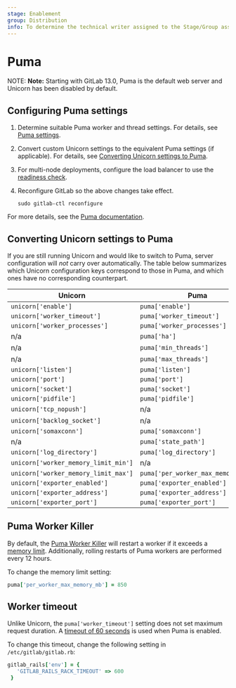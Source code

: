 ```yaml
---
stage: Enablement
group: Distribution
info: To determine the technical writer assigned to the Stage/Group associated with this page, see https://about.gitlab.com/handbook/engineering/ux/technical-writing/#designated-technical-writers
---
```


# Puma

NOTE: **Note:**
Starting with GitLab 13.0, Puma is the default web server and Unicorn has been
disabled by default.

## Configuring Puma settings

1. Determine suitable Puma worker and thread settings. For details, see [Puma settings](https://docs.gitlab.com/ee/install/requirements.html#puma-settings).
1. Convert custom Unicorn settings to the equivalent Puma settings (if applicable). For details, see [Converting Unicorn settings to Puma](#converting-unicorn-settings-to-puma).
1. For multi-node deployments, configure the load balancer to use the [readiness check](https://docs.gitlab.com/ee/administration/high_availability/load_balancer.html#readiness-check).
1. Reconfigure GitLab so the above changes take effect.

   ```shell
   sudo gitlab-ctl reconfigure
   ```

For more details, see the [Puma documentation](https://github.com/puma/puma#configuration).

## Converting Unicorn settings to Puma

If you are still running Unicorn and would like to switch to Puma, server configuration
will _not_ carry over automatically. The table below summarizes which Unicorn configuration keys
correspond to those in Puma, and which ones have no corresponding counterpart.

| Unicorn                              | Puma                               |
| ------------------------------------ | ---------------------------------- |
| `unicorn['enable']`                  | `puma['enable']`                   |
| `unicorn['worker_timeout']`          | `puma['worker_timeout']`           |
| `unicorn['worker_processes']`        | `puma['worker_processes']`         |
| n/a                                  | `puma['ha']`                       |
| n/a                                  | `puma['min_threads']`              |
| n/a                                  | `puma['max_threads']`              |
| `unicorn['listen']`                  | `puma['listen']`                   |
| `unicorn['port']`                    | `puma['port']`                     |
| `unicorn['socket']`                  | `puma['socket']`                   |
| `unicorn['pidfile']`                 | `puma['pidfile']`                  |
| `unicorn['tcp_nopush']`              | n/a                                |
| `unicorn['backlog_socket']`          | n/a                                |
| `unicorn['somaxconn']`               | `puma['somaxconn']`                |
| n/a                                  | `puma['state_path']`               |
| `unicorn['log_directory']`           | `puma['log_directory']`            |
| `unicorn['worker_memory_limit_min']` | n/a                                |
| `unicorn['worker_memory_limit_max']` | `puma['per_worker_max_memory_mb']` |
| `unicorn['exporter_enabled']`        | `puma['exporter_enabled']`         |
| `unicorn['exporter_address']`        | `puma['exporter_address']`         |
| `unicorn['exporter_port']`           | `puma['exporter_port']`            |

## Puma Worker Killer

By default, the [Puma Worker Killer](https://github.com/schneems/puma_worker_killer) will restart
a worker if it exceeds a [memory limit](https://gitlab.com/gitlab-org/gitlab/-/blob/master/lib/gitlab/cluster/puma_worker_killer_initializer.rb). Additionally, rolling restarts of
Puma workers are performed every 12 hours.

To change the memory limit setting:

```ruby
puma['per_worker_max_memory_mb'] = 850
```

## Worker timeout

Unlike Unicorn, the `puma['worker_timeout']` setting does not set maximum request duration.
A [timeout of 60 seconds](https://gitlab.com/gitlab-org/gitlab/-/blob/master/config/initializers/rack_timeout.rb)
is used when Puma is enabled.

To change this timeout, change the following setting in `/etc/gitlab/gitlab.rb`:

```ruby
gitlab_rails['env'] = {
   'GITLAB_RAILS_RACK_TIMEOUT' => 600
 }
```
